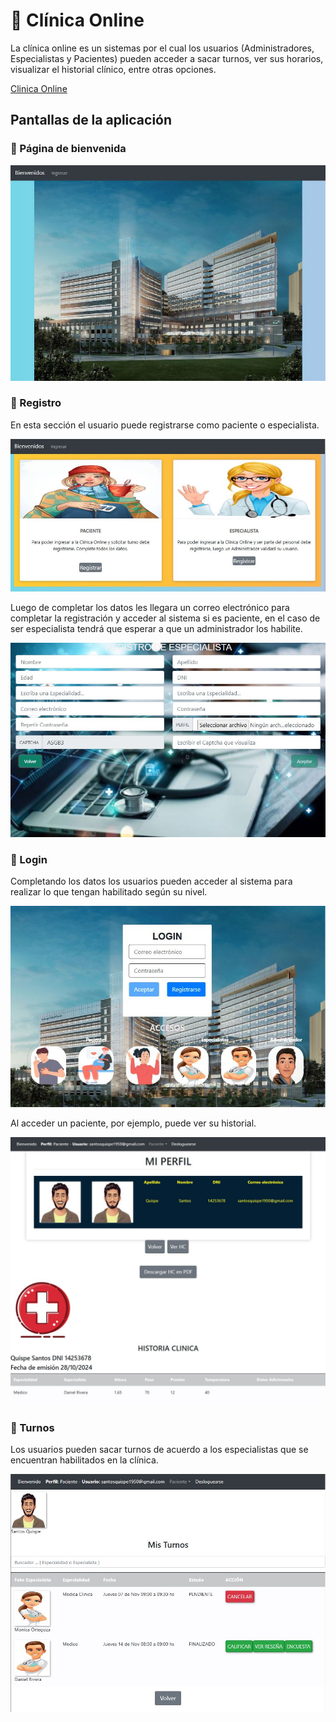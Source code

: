 # :hospital: Clínica Online

La clínica online es un sistemas por el cual los usuarios (Administradores, Especialistas y Pacientes) 
pueden acceder a sacar turnos, ver sus horarios, visualizar el historial clínico, entre otras opciones.

[Clinica Online](https://tp2clinica.web.app/#/bienvenidoLogin)

## Pantallas de la aplicación

### :hospital: Página de bienvenida

![alt text](./pantallas/bienvenida.jpg)

### :hospital: Registro

En esta sección el usuario puede registrarse como paciente o especialista.

![alt text](./pantallas/registro.jpg)

Luego de completar los datos les llegara un correo electrónico para completar la registración y acceder al sistema si es paciente, en el caso de ser especialista tendrá que esperar a que un administrador los habilite.

![alt text](./pantallas/registrocompletar.jpg)

### :hospital: Login

Completando los datos los usuarios pueden acceder al sistema para realizar lo que tengan habilitado según su nivel.

![alt text](./pantallas/login.jpg)

Al acceder un paciente, por ejemplo, puede ver su historial.

![alt text](./pantallas/acceso.jpg)

### :hospital: Turnos

Los usuarios pueden sacar turnos de acuerdo a los especialistas que se encuentran habilitados en la clínica.

![alt text](./pantallas/turnos.jpg)

